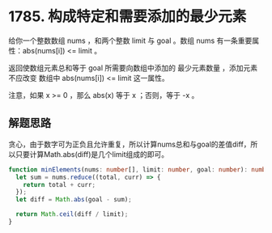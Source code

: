 # 1785. 构成特定和需要添加的最少元素

给你一个整数数组 nums ，和两个整数 limit 与 goal 。数组 nums 有一条重要属性：abs(nums[i]) <= limit 。

返回使数组元素总和等于 goal 所需要向数组中添加的 最少元素数量 ，添加元素 不应改变 数组中 abs(nums[i]) <= limit 这一属性。

注意，如果 x >= 0 ，那么 abs(x) 等于 x ；否则，等于 -x 。

## 解题思路

贪心，由于数字可为正负且允许重复，所以计算nums总和与goal的差值diff，所以只要计算Math.abs(diff)是几个limit组成的即可。

```typescript
function minElements(nums: number[], limit: number, goal: number): number {
  let sum = nums.reduce((total, curr) => {
    return total + curr;
  });
  let diff = Math.abs(goal - sum);

  return Math.ceil(diff / limit);
}
```
